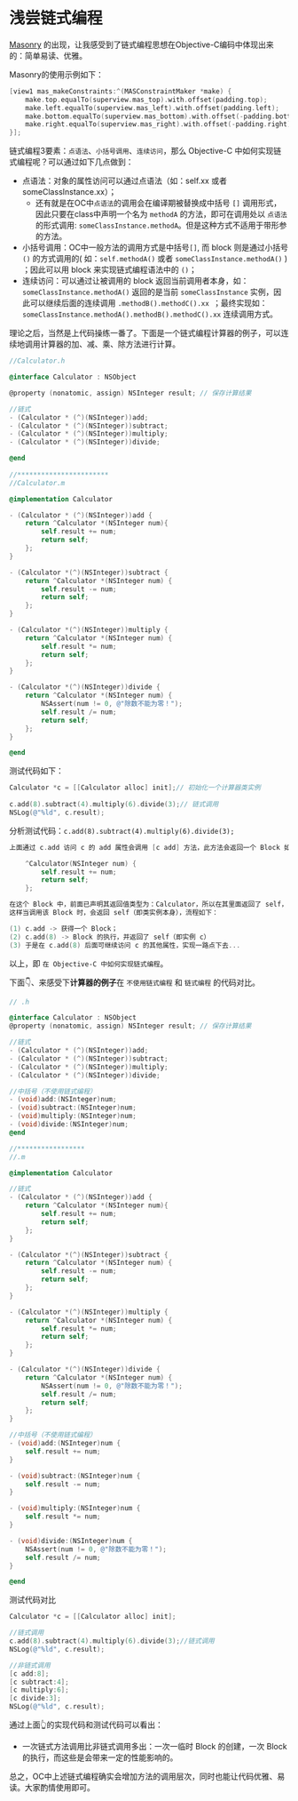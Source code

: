 # 浅尝链式编程

[Masonry](https://github.com/SnapKit/Masonry) 的出现，让我感受到了链式编程思想在Objective-C编码中体现出来的：简单易读、优雅。

Masonry的使用示例如下：

```objective-c
[view1 mas_makeConstraints:^(MASConstraintMaker *make) {
    make.top.equalTo(superview.mas_top).with.offset(padding.top);
    make.left.equalTo(superview.mas_left).with.offset(padding.left);
    make.bottom.equalTo(superview.mas_bottom).with.offset(-padding.bottom);
    make.right.equalTo(superview.mas_right).with.offset(-padding.right);
}];
```

链式编程3要素：`点语法`、`小括号调用`、`连续访问`，那么 Objective-C 中如何实现链式编程呢？可以通过如下几点做到：

- 点语法：对象的属性访问可以通过点语法（如：self.xx 或者someClassInstance.xx）；
  - 还有就是在OC中`点语法`的调用会在编译期被替换成中括号 `[]` 调用形式，因此只要在class中声明一个名为  `methodA` 的方法，即可在调用处以 `点语法` 的形式调用: `someClassInstance.methodA`。但是这种方式不适用于带形参的方法。
- 小括号调用：OC中一般方法的调用方式是中括号`[]`, 而 block 则是通过小括号 `()` 的方式调用的( 如：`self.methodA()` 或者 `someClassInstance.methodA()` ) ；因此可以用 block 来实现链式编程语法中的 `()`；
- 连续访问：可以通过让被调用的 block 返回当前调用者本身，如： `someClassInstance.methodA()` 返回的是当前 `someClassInstance` 实例，因此可以继续后面的连续调用 `.methodB().methodC().xx `；最终实现如：`someClassInstance.methodA().methodB().methodC().xx` 连续调用方式。

理论之后，当然是上代码操练一番了。下面是一个链式编程计算器的例子，可以连续地调用计算器的加、减、乘、除方法进行计算。

```objective-c
//Calculator.h

@interface Calculator : NSObject

@property (nonatomic, assign) NSInteger result; // 保存计算结果

//链式
- (Calculator * (^)(NSInteger))add;
- (Calculator * (^)(NSInteger))subtract;
- (Calculator * (^)(NSInteger))multiply;
- (Calculator * (^)(NSInteger))divide;

@end
  
//***********************
//Calculator.m 

@implementation Calculator

- (Calculator * (^)(NSInteger))add {
    return ^Calculator *(NSInteger num){
        self.result += num;
        return self;
    };
}

- (Calculator *(^)(NSInteger))subtract {
    return ^Calculator *(NSInteger num) {
        self.result -= num;
        return self;
    };
}

- (Calculator *(^)(NSInteger))multiply {
    return ^Calculator *(NSInteger num) {
        self.result *= num;
        return self;
    };
}

- (Calculator *(^)(NSInteger))divide {
    return ^Calculator *(NSInteger num) {
        NSAssert(num != 0, @"除数不能为零！");
        self.result /= num;
        return self;
    };
}

@end
```

测试代码如下：

```objective-c
Calculator *c = [[Calculator alloc] init];// 初始化一个计算器类实例
    
c.add(8).subtract(4).multiply(6).divide(3);// 链式调用
NSLog(@"%ld", c.result);
```

分析测试代码：`c.add(8).subtract(4).multiply(6).divide(3);`

```objective-c
上面通过 c.add 访问 c 的 add 属性会调用 [c add] 方法，此方法会返回一个 Block 如下：

    ^Calculator(NSInteger num) {
        self.result += num;
        return self;
    };

在这个 Block 中，前面已声明其返回值类型为：Calculator，所以在其里面返回了 self，
这样当调用该 Block 时，会返回 self（即类实例本身），流程如下：

(1) c.add -> 获得一个 Block；
(2) c.add(8) -> Block 的执行，并返回了 self（即实例 c）
(3) 于是在 c.add(8) 后面可继续访问 c 的其他属性，实现一路点下去...
```

以上，即  `在 Objective-C 中如何实现链式编程`。

下面👇、来感受下**计算器的例子**在 `不使用链式编程` 和 `链式编程` 的代码对比。

```objective-c
// .h

@interface Calculator : NSObject
@property (nonatomic, assign) NSInteger result; // 保存计算结果

//链式
- (Calculator * (^)(NSInteger))add;
- (Calculator * (^)(NSInteger))subtract;
- (Calculator * (^)(NSInteger))multiply;
- (Calculator * (^)(NSInteger))divide;

//中括号（不使用链式编程）
- (void)add:(NSInteger)num;
- (void)subtract:(NSInteger)num;
- (void)multiply:(NSInteger)num;
- (void)divide:(NSInteger)num;
@end

//*****************
//.m

@implementation Calculator

//链式
- (Calculator * (^)(NSInteger))add {
    return ^Calculator *(NSInteger num){
        self.result += num;
        return self;
    };
}

- (Calculator *(^)(NSInteger))subtract {
    return ^Calculator *(NSInteger num) {
        self.result -= num;
        return self;
    };
}

- (Calculator *(^)(NSInteger))multiply {
    return ^Calculator *(NSInteger num) {
        self.result *= num;
        return self;
    };
}

- (Calculator *(^)(NSInteger))divide {
    return ^Calculator *(NSInteger num) {
        NSAssert(num != 0, @"除数不能为零！");
        self.result /= num;
        return self;
    };
}

//中括号（不使用链式编程）
- (void)add:(NSInteger)num {
    self.result += num;
}

- (void)subtract:(NSInteger)num {
    self.result -= num;
}

- (void)multiply:(NSInteger)num {
    self.result *= num;
}

- (void)divide:(NSInteger)num {
    NSAssert(num != 0, @"除数不能为零！");
    self.result /= num;
}

@end
```

测试代码对比

```objective-c
Calculator *c = [[Calculator alloc] init];

//链式调用
c.add(8).subtract(4).multiply(6).divide(3);//链式调用
NSLog(@"%ld", c.result);

//非链式调用
[c add:8];
[c subtract:4];
[c multiply:6];
[c divide:3];
NSLog(@"%ld", c.result);
```

通过上面👆的实现代码和测试代码可以看出：

* 一次链式方法调用比非链式调用多出：一次一临时 Block 的创建，一次 Block 的执行，而这些是会带来一定的性能影响的。

总之，OC中上述链式编程确实会增加方法的调用层次，同时也能让代码优雅、易读。大家酌情使用即可。